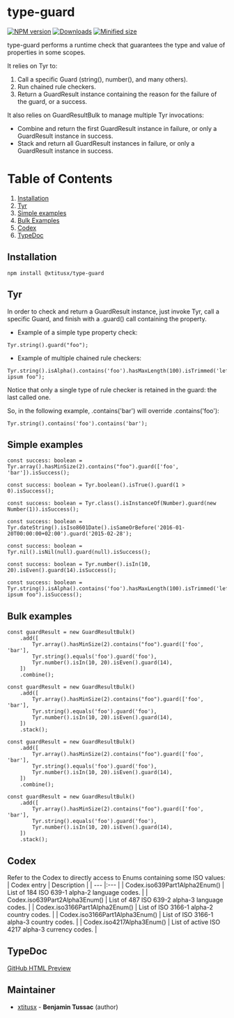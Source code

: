 # type-guard

[![NPM version][npm-image]][npm-url]
[![Downloads][downloads-image]][npm-url]
[![Minified size][min-size-image]][npm-url]

type-guard performs a runtime check that guarantees the type and value of properties in some scopes.

It relies on Tyr to:
1. Call a specific Guard (string(), number(), and many others).
2. Run chained rule checkers.
3. Return a GuardResult instance containing the reason for the failure of the guard, or a success.

It also relies on GuardResultBulk to manage multiple Tyr invocations:
* Combine and return the first GuardResult instance in failure, or only a GuardResult instance in success.
* Stack and return all GuardResult instances in failure, or only a GuardResult instance in success.

# Table of Contents
1. [Installation](#installation)
2. [Tyr](#tyr)
3. [Simple examples](#simple-examples)
4. [Bulk Examples](#bulk-examples)
5. [Codex](#codex)
5. [TypeDoc](#typedoc)

## Installation
```
npm install @xtitusx/type-guard
```
## Tyr
In order to check and return a GuardResult instance, just invoke Tyr, call a specific Guard, and finish with a .guard() call containing the property.

* Example of a simple type property check:
```
Tyr.string().guard("foo");
```

* Example of multiple chained rule checkers:
```
Tyr.string().isAlpha().contains('foo').hasMaxLength(100).isTrimmed('left').guard("Lorem ipsum foo");
```

Notice that only a single type of rule checker is retained in the guard: the last called one.

So, in the following example, .contains('bar') will override .contains('foo'):
```
Tyr.string().contains('foo').contains('bar');
```

## Simple examples
```
const success: boolean = Tyr.array().hasMinSize(2).contains("foo").guard(['foo', 'bar']).isSuccess();

const success: boolean = Tyr.boolean().isTrue().guard(1 > 0).isSuccess();

const success: boolean = Tyr.class().isInstanceOf(Number).guard(new Number(1)).isSuccess();

const success: boolean = Tyr.dateString().isIso8601Date().isSameOrBefore('2016-01-20T00:00:00+02:00').guard('2015-02-28');

const success: boolean = Tyr.nil().isNil(null).guard(null).isSuccess();

const success: boolean = Tyr.number().isIn(10, 20).isEven().guard(14).isSuccess();

const success: boolean = Tyr.string().isAlpha().contains('foo').hasMaxLength(100).isTrimmed('left').guard("Lorem ipsum foo").isSuccess();
```
## Bulk examples
```
const guardResult = new GuardResultBulk()
    .add([
        Tyr.array().hasMinSize(2).contains("foo").guard(['foo', 'bar'],
        Tyr.string().equals('foo').guard('foo'),
        Tyr.number().isIn(10, 20).isEven().guard(14),
    ])
    .combine();
    
const guardResult = new GuardResultBulk()
    .add([
        Tyr.array().hasMinSize(2).contains("foo").guard(['foo', 'bar'],
        Tyr.string().equals('foo').guard('foo'),
        Tyr.number().isIn(10, 20).isEven().guard(14),
    ])
    .stack();
```

```
const guardResult = new GuardResultBulk()
    .add([
        Tyr.array().hasMinSize(2).contains("foo").guard(['foo', 'bar'],
        Tyr.string().equals('foo').guard('foo'),
        Tyr.number().isIn(10, 20).isEven().guard(14),
    ])
    .combine();
    
const guardResult = new GuardResultBulk()
    .add([
        Tyr.array().hasMinSize(2).contains("foo").guard(['foo', 'bar'],
        Tyr.string().equals('foo').guard('foo'),
        Tyr.number().isIn(10, 20).isEven().guard(14),
    ])
    .stack();
```
## Codex
Refer to the Codex to directly access to Enums containing some ISO values:
| Codex entry                       | Description                                       |
| ---                               |:---                                               |
| Codex.iso639Part1Alpha2Enum()     | List of 184 ISO 639-1 alpha-2 language codes.     |
| Codex.iso639Part2Alpha3Enum()     | List of 487 ISO 639-2 alpha-3 language codes.     |
| Codex.iso3166Part1Alpha2Enum()    | List of ISO 3166-1 alpha-2 country codes.         |
| Codex.iso3166Part1Alpha3Enum()    | List of ISO 3166-1 alpha-3 country codes.         |
| Codex.iso4217Alpha3Enum()         | List of active ISO 4217 alpha-3 currency codes.   |
## TypeDoc
[GitHub HTML Preview](https://htmlpreview.github.io/?https://raw.githubusercontent.com/xtitusx/type-guard/master/docs/index.html)
## Maintainer
- [xtitusx](https://github.com/xtitusx) - **Benjamin Tussac** (author)

[npm-url]: https://www.npmjs.com/package/@xtitusx/type-guard
[npm-image]: https://img.shields.io/npm/v/@xtitusx/type-guard
[downloads-image]: https://img.shields.io/npm/dm/@xtitusx/type-guard
[min-size-image]: https://img.shields.io/bundlephobia/min/@xtitusx/type-guard